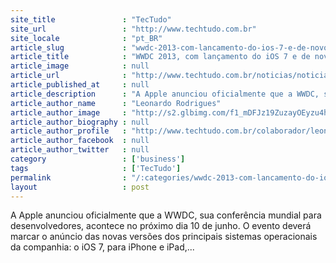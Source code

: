 ```yaml
---
site_title               : "TecTudo"
site_url                 : "http://www.techtudo.com.br"
site_locale              : "pt_BR"
article_slug             : "wwdc-2013-com-lancamento-do-ios-7-e-de-novo-mac-os-sera-no-proximo-dia-10"
article_title            : "WWDC 2013, com lançamento do iOS 7 e de novo Mac OS, será no próximo dia 10"
article_image            : null
article_url              : "http://www.techtudo.com.br/noticias/noticia/2013/05/wwdc-2013-com-lancamento-do-ios-7-e-de-novo-mac-os-sera-no-proximo-dia-10.html"
article_published_at     : null
article_description      : "A Apple anunciou oficialmente que a WWDC, sua conferência mundial para desenvolvedores, acontece no próximo dia 10 de junho. O evento deverá marcar o anúncio das novas versões dos principais sistemas operacionais da companhia: o iOS 7, para iPhone e iPad,..."
article_author_name      : "Leonardo Rodrigues"
article_author_image     : "http://s2.glbimg.com/f1_mDFJz19ZuzayOEyzu4haGy8M=/30x30/s2.glbimg.com/s_UZY3xEcRIHP8cWXqtFqMRs8EE=/140x140/s.glbimg.com/po/tt2/f/original/2013/11/12/leonardo-rodrigues.jpg"
article_author_biography : null
article_author_profile   : "http://www.techtudo.com.br/colaborador/leonardo-rodrigues.html"
article_author_facebook  : null
article_author_twitter   : null
category                 : ['business']
tags                     : ['TecTudo']
permalink                : "/:categories/wwdc-2013-com-lancamento-do-ios-7-e-de-novo-mac-os-sera-no-proximo-dia-10/"
layout                   : post
---
```


A Apple anunciou oficialmente que a WWDC, sua conferência mundial para desenvolvedores, acontece no próximo dia 10 de junho. O evento deverá marcar o anúncio das novas versões dos principais sistemas operacionais da companhia: o iOS 7, para iPhone e iPad,...
